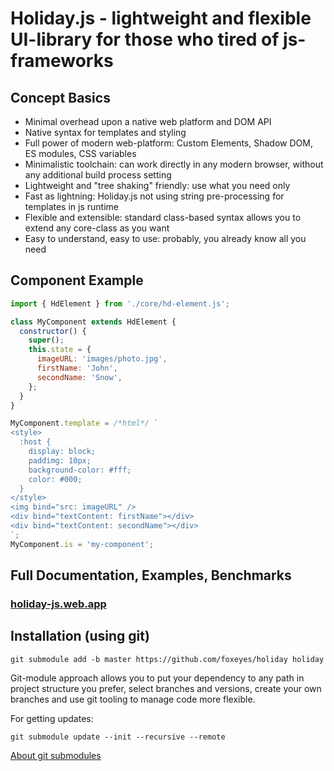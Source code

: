 # Holiday.js - lightweight and flexible UI-library for those who tired of js-frameworks
## Concept Basics

* Minimal overhead upon a native web platform and DOM API
* Native syntax for templates and styling
* Full power of modern web-platform: Custom Elements, Shadow DOM, ES modules, CSS variables
* Minimalistic toolchain: can work directly in any modern browser, without any additional build process setting
* Lightweight and "tree shaking" friendly: use what you need only
* Fast as lightning: Holiday.js not using string pre-processing for templates in js runtime
* Flexible and extensible: standard class-based syntax allows you to extend any core-class as you want
* Easy to understand, easy to use: probably, you already know all you need

## Component Example

```js
import { HdElement } from './core/hd-element.js';

class MyComponent extends HdElement {
  constructor() {
    super();
    this.state = {
      imageURL: 'images/photo.jpg',
      firstName: 'John',
      secondName: 'Snow',
    };
  }
}

MyComponent.template = /*html*/ `
<style>
  :host {
    display: block;
    paddimg: 10px;
    background-color: #fff;
    color: #000;
  }
</style>
<img bind="src: imageURL" />
<div bind="textContent: firstName"></div>
<div bind="textContent: secondName"></div>
`;
MyComponent.is = 'my-component';
```

## Full Documentation, Examples, Benchmarks
### [holiday-js.web.app](https://holiday-js.web.app/)

## Installation (using git)

`git submodule add -b master https://github.com/foxeyes/holiday holiday`

Git-module approach allows you to put your dependency to any path in project structure you prefer, select branches and versions, create your own branches and use git tooling to manage code more flexible.

For getting updates:

`git submodule update --init --recursive --remote`

[About git submodules](https://blog.github.com/2016-02-01-working-with-submodules/)